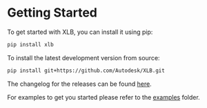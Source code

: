 # Getting Started
To get started with XLB, you can install it using pip:
```bash
pip install xlb
```

To install the latest development version from source:

```bash
pip install git+https://github.com/Autodesk/XLB.git
```

The changelog for the releases can be found [here](https://github.com/Autodesk/XLB/blob/main/CHANGELOG.md).

For examples to get you started please refer to the [examples](https://github.com/Autodesk/XLB/tree/main/examples) folder.
